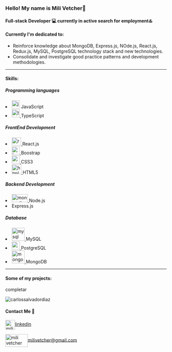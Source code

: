

<!--
**milivetcher/milivetcher** is a ✨ _special_ ✨ repository because its `README.md` (this file) appears on your GitHub profile.

Here are some ideas to get you started:

- 🔭 I’m currently working on ...
- 🌱 I’m currently learning ...
- 👯 I’m looking to collaborate on ...
- 🤔 I’m looking for help with ...
- 💬 Ask me about ...
- 📫 How to reach me: ...
- 😄 Pronouns: ...
- ⚡ Fun fact: ...
-->
### Hello! My name is Mili Vetcher👋
#### Full-stack Developer 💻 currently in **active search** for employment♨️




#### Currently I'm dedicated to:


- Reinforce knowledge about MongoDB, Express.js, NOde.js, React.js, Redux.js, MySQL, PostgreSQL technology stack and new technologies.
- Consolidate and investigate good practice patterns and development methodologies.

___



#### Skills:


##### Programming languages


<li> <img src="https://upload.wikimedia.org/wikipedia/commons/thumb/9/99/Unofficial_JavaScript_logo_2.svg/512px-Unofficial_JavaScript_logo_2.svg.png" alt="javascript" width="25" height="25"/></a> JavaScript</li> <li> <a href="https://www.typescriptlang.org/" target="_blank"> <img src="https://cdn.worldvectorlogo.com/logos/typescript-2.svg" alt="typescript" width="25" height="25"/> </a> TypeScript</a>





##### FrontEnd Development


<li>
<a href="https://reactjs.org/" target="_blank"> <img src="https://upload.wikimedia.org/wikipedia/commons/thumb/a/a7/React-icon.svg/2300px-React-icon.svg.png" alt="reactjs" width="29" height="25"/> </a>React.js</li> <li><a href="https://getbootstrap.com" target="_blank"> <img src="https://brandslogos.com/wp-content/uploads/thumbs/bootstrap-logo-vector.svg" alt="bootstrap" width="25" height="25"/> </a> Boostrap</li> <li><a href="https://www.w3schools.com/css/" target="_blank"> <img src="https://www.kindpng.com/picc/m/464-4640184_css3-png-download-css-icon-transparent-png.png" alt="css3" width="25" height="25"/> </a> CSS3 </li> <li> <a href="https://www.w3.org/html/" target="_blank"> <img src="https://cdn.iconscout.com/icon/free/png-256/html5-40-1175193.png" alt="html5" width="30" height="30"/> </a> HTML5</li>


##### Backend Development
<p align="left"> <li>
<a href="https://nodejs.org/en//" target="_blank"> <img src="https://cdn.pixabay.com/photo/2015/04/23/17/41/node-js-736399_1280.png" alt="mongodb" width="50" height="25"/> </a> Node.js</li> <li><a href="https://expressjs.com" target="_blank"> </a> Express.js</li>
</p>



##### Database
<p align="left"> <li>
<a href="https://www.mysql.com/" target="_blank"> <img src="https://cdn-icons-png.flaticon.com/512/5968/5968313.png" alt="mysql" width="40" height="40"/> </a> MySQL</li><li>
<a href="https://mariadb.org/" target="_blank"> <img src="https://upload.wikimedia.org/wikipedia/commons/thumb/2/29/Postgresql_elephant.svg/1200px-Postgresql_elephant.svg.png" alt="mariadb" width="25" height="25"/> </a> PostgreSQL</li><li><a href="https://www.mongodb.com/es" target="_blank"> <img src="https://www.pngitem.com/pimgs/m/385-3850320_png-transparent-mongodb-icon-mongodb-logo-png-download.png" alt="mongodb" width="40" height="40"/> </a> MongoDB
 </li>
 </p>


_____


#### Some of my projects:
completar



<p><img align="center" src="https://github-readme-stats.vercel.app/api/top-langs?username=milivetcher&show_icons=true&locale=en&layout=compact" alt="carlossalvadordiaz" /></p>



#### Contact Me 📲




<a href="https://www.linkedin.com/in/milagros-vetcher-369b01123/" target="blank"><img align="center" src="https://cdn-icons-png.flaticon.com/512/174/174857.png" alt="mili vetcher" height="30" width="30" />linkedin</a>


<a href="mailto:milivetchergmail.com " target="blank"><img align="center" src="https://1000marcas.net/wp-content/uploads/2019/11/logo-Gmail-1.png" alt="mili vetcher" height="40" width="70" />milivetcher@gmail.com</a>
</p>

